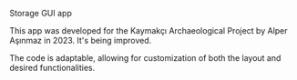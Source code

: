 Storage GUI app

This app was developed for the Kaymakçı Archaeological Project by Alper Aşınmaz in 2023. It's being improved.

The code is adaptable, allowing for customization of both the layout and desired functionalities.




